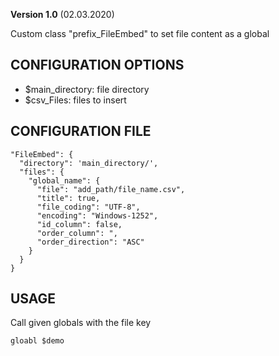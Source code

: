 **Version 1.0** (02.03.2020)

Custom class "prefix_FileEmbed" to set file content as a global

## CONFIGURATION OPTIONS
* $main_directory: file directory
* $csv_Files: files to insert

## CONFIGURATION FILE
```
"FileEmbed": {
  "directory": 'main_directory/',
  "files": {
    "global_name": {
      "file": "add_path/file_name.csv",
      "title": true,
      "file_coding": "UTF-8",
      "encoding": "Windows-1252",
      "id_column": false,
      "order_column": ",
      "order_direction": "ASC"
    }
  }
}
```

## USAGE
Call given globals with the file key
```
gloabl $demo
```

